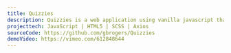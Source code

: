 ```yaml
---
title: Quizzies
description: Quizzies is a web application using vanilla javascript that makes Axios calls to Open Trivia DB API, which is an external open source API that generates trivia questions. This application allows the user to select a quiz category, difficulty, and number of questions so that users can polish their trivia skills.
projecttech: JavaScript | HTML5 | SCSS | Axios
sourceCode: https://github.com/gbrogers/Quizzies
demoVideo: https://vimeo.com/612848644
---
```

